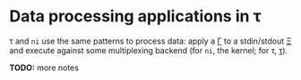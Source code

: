 # Data processing applications in τ
τ and `ni` use the same patterns to process data: apply a [Γ](Gamma.md) to a stdin/stdout [Ξ](Xi.md) and execute against some multiplexing backend (for `ni`, the kernel; for τ, [τ](tau.md)).

**TODO:** more notes
